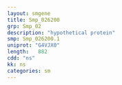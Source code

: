 ```yaml
---
layout: smgene
title: Smp_026200
grp: Smp_02
description: "hypothetical protein"
smp: Smp_026200.1
uniprot: "G4VJX0"
length:   882
cdd: "ns"
kk: ns
categories: sm
---
```

